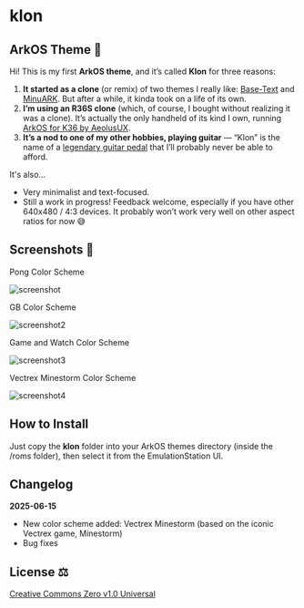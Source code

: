 # klon
## ArkOS Theme 🎨

Hi! This is my first **ArkOS theme**, and it’s called **Klon** for three reasons:

1. **It started as a clone** (or remix) of two themes I really like: [Base-Text](https://github.com/Jetup13/es-theme-base-text) and [MinuARK](https://github.com/Vidnez/es-theme-MinUArk). But after a while, it kinda took on a life of its own.
2. **I’m using an R36S clone** (which, of course, I bought without realizing it was a clone). It’s actually the only handheld of its kind I own, running [ArkOS for K36 by AeolusUX](https://github.com/AeolusUX/ArkOS-K36).
3. **It’s a nod to one of my other hobbies, playing guitar** — “Klon” is the name of a [legendary guitar pedal](https://reverb.com/brand/klon) that I’ll probably never be able to afford.

It's also...
* Very minimalist and text-focused.
* Still a work in progress! Feedback welcome, especially if you have other 640x480 / 4:3 devices. It probably won’t work very well on other aspect ratios for now 😅

## Screenshots 📸
Pong Color Scheme

![screenshot](https://github.com/user-attachments/assets/87e798d8-c250-4c59-927c-d7eb66feedc0)

GB Color Scheme

![screenshot2](https://github.com/user-attachments/assets/00e1ea74-d221-4615-8d1f-4dc6015a08eb)

Game and Watch Color Scheme

![screenshot3](https://github.com/user-attachments/assets/bedf799e-0edf-477c-93de-be50a5c61c8b)

Vectrex Minestorm Color Scheme

![screenshot4](https://github.com/user-attachments/assets/8311ded0-0c8b-467d-8dff-504fb45e13fc)

## How to Install

Just copy the **klon** folder into your ArkOS themes directory (inside the /roms folder), then select it from the EmulationStation UI.

## Changelog

**2025-06-15**
* New color scheme added: Vectrex Minestorm (based on the iconic Vectrex game, Minestorm)
* Bug fixes

## License ⚖️

[Creative Commons Zero v1.0 Universal](https://creativecommons.org/publicdomain/zero/1.0/deed.en)
